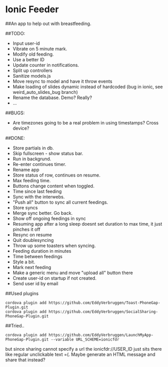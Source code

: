 Ionic Feeder
=====================

##An app to help out with breastfeeding.

##TODO:

* Input user-id
* Vibrate on 5 minute mark.
* Modify old feeding.
* Use a better ID
* Update counter in notifications.
* Split up controllers
* Sanitize models.js
* Move resync to model and have it throw events
* Make loading of slides dynamic instead of hardcoded (bug in ionic, see weird_auto_slides_bug branch)
* Rename the database. Demo? Really?
* ...

##BUGS:
* Are timezones going to be a real problem in using timestamps? Cross device?

##DONE:
* Store partials in db.
* Skip fullscreen - show status bar.
* Run in backgrund.
* Re-enter continues timer.
* Rename app
* Store status of row, continues on resume.
* Max feeding time.
* Buttons change content when toggled.
* Time since last feeding
* Sync with the interwebs.
* "Push all" button to sync all current feedings.
* Store syncs
* Merge sync better. Go back. 
* Show off ongoing feedings in sync
* Resuming app after a long sleep doesnt set duration to max time, it just pinches it off
* Resync on resume
* Quit doublesyncing
* Throw up some toasters when syncing.
* Feeding duration in minutes
* Time between feedings
* Style a bit.
* Mark next feeding
* Make a generic menu and move "upload all" button there
* Create user-id on startup if not created.
* Send user id by email

##Used plugins

    cordova plugin add https://github.com/EddyVerbruggen/Toast-PhoneGap-Plugin.git
    cordova plugin add https://github.com/EddyVerbruggen/SocialSharing-PhoneGap-Plugin.git


##Tried..

    cordova plugin add https://github.com/EddyVerbruggen/LaunchMyApp-PhoneGap-Plugin.git --variable URL_SCHEME=ionicfdr  

but since sharing cannot specify a url the ionicfdr://USER_ID just sits there like regular unclickable text =(. Maybe generate an HTML message and share that instead?
